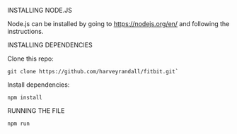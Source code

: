 INSTALLING NODE.JS

Node.js can be installed by going to https://nodejs.org/en/ and following the
instructions.

INSTALLING DEPENDENCIES

Clone this repo:
~~~
git clone https://github.com/harveyrandall/fitbit.git`
~~~

Install dependencies:
~~~
npm install
~~~

RUNNING THE FILE

~~~
npm run
~~~

